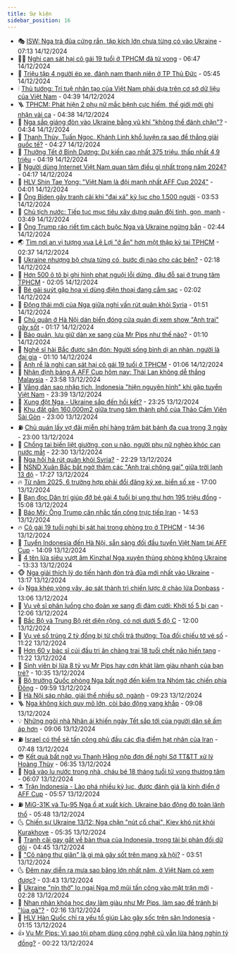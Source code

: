 ```yaml
---
title: Sự kiện
sidebar_position: 16
---
```


<!-- dantri-su-kien:START -->
- 🎭 [ISW: Nga trả đũa cứng rắn, tập kích lớn chưa từng có vào Ukraine](https://dantri.com.vn/the-gioi/isw-nga-tra-dua-cung-ran-tap-kich-lon-chua-tung-co-vao-ukraine-20241214141600526.htm) - 07:13 14/12/2024
- 👨‍🏫 [Nghi can sát hại cô gái 19 tuổi ở TPHCM đã tử vong](https://dantri.com.vn/phap-luat/nghi-can-sat-hai-co-gai-19-tuoi-o-tphcm-da-tu-vong-20241214112919303.htm) - 06:47 14/12/2024
- 🌮 [Triệu tập 4 người ép xe, đánh nam thanh niên ở TP Thủ Đức](https://dantri.com.vn/phap-luat/trieu-tap-4-nguoi-ep-xe-danh-nam-thanh-nien-o-tp-thu-duc-20241214122040262.htm) - 05:45 14/12/2024
- 🕯 [Thủ tướng: Trí tuệ nhân tạo của Việt Nam phải dựa trên cơ sở dữ liệu của Việt Nam](https://dantri.com.vn/kinh-doanh/thu-tuong-tri-tue-nhan-tao-cua-viet-nam-phai-dua-tren-co-so-du-lieu-cua-viet-nam-20241214112007193.htm) - 04:39 14/12/2024
- 🪜 [TPHCM: Phát hiện 2 phụ nữ mắc bệnh cực hiếm, thế giới mới ghi nhận vài ca](https://dantri.com.vn/suc-khoe/tphcm-phat-hien-2-phu-nu-mac-benh-cuc-hiem-the-gioi-moi-ghi-nhan-vai-ca-20241214111836336.htm) - 04:38 14/12/2024
- 🐘 [Nga sắp giáng đòn vào Ukraine bằng vũ khí &quot;không thể đánh chặn&quot;?](https://dantri.com.vn/the-gioi/nga-sap-giang-don-vao-ukraine-bang-vu-khi-khong-the-danh-chan-20241214093056545.htm) - 04:34 14/12/2024
- 🤔 [Thanh Thủy, Tuấn Ngọc, Khánh Linh khổ luyện ra sao để thắng giải quốc tế?](https://dantri.com.vn/giai-tri/thanh-thuy-tuan-ngoc-khanh-linh-kho-luyen-ra-sao-de-thang-giai-quoc-te-20241213233518522.htm) - 04:27 14/12/2024
- 🧠 [Thưởng Tết ở Bình Dương: Dự kiến cao nhất 375 triệu, thấp nhất 4,9 triệu](https://dantri.com.vn/lao-dong-viec-lam/thuong-tet-o-binh-duong-du-kien-cao-nhat-375-trieu-thap-nhat-49-trieu-20241214110611283.htm) - 04:19 14/12/2024
- 📝 [Người dùng Internet Việt Nam quan tâm điều gì nhất trong năm 2024?](https://dantri.com.vn/suc-manh-so/nguoi-dung-internet-viet-nam-quan-tam-dieu-gi-nhat-trong-nam-2024-20241214090300017.htm) - 04:17 14/12/2024
- 🦏 [HLV Shin Tae Yong: &quot;Việt Nam là đội mạnh nhất AFF Cup 2024&quot;](https://dantri.com.vn/the-thao/hlv-shin-tae-yong-viet-nam-la-doi-manh-nhat-aff-cup-2024-20241214110141429.htm) - 04:01 14/12/2024
- 🥰 [Ông Biden gây tranh cãi khi &quot;đại xá&quot; kỷ lục cho 1.500 người](https://dantri.com.vn/the-gioi/ong-biden-gay-tranh-cai-khi-dai-xa-ky-luc-cho-1500-nguoi-20241214104551491.htm) - 03:53 14/12/2024
- 🤗 [Chủ tịch nước: Tiếp tục mục tiêu xây dựng quân đội tinh, gọn, mạnh](https://dantri.com.vn/xa-hoi/chu-tich-nuoc-tiep-tuc-muc-tieu-xay-dung-quan-doi-tinh-gon-manh-20241214102713374.htm) - 03:49 14/12/2024
- 🌈 [Ông Trump ráo riết tìm cách buộc Nga và Ukraine ngừng bắn](https://dantri.com.vn/the-gioi/ong-trump-rao-riet-tim-cach-buoc-nga-va-ukraine-ngung-ban-20241214093456209.htm) - 02:44 14/12/2024
- 🌏 [Tìm nơi an vị tượng vua Lê Lợi &quot;ở ẩn&quot; hơn một thập kỷ tại TPHCM](https://dantri.com.vn/xa-hoi/tim-noi-an-vi-tuong-vua-le-loi-o-an-hon-mot-thap-ky-tai-tphcm-20241213121731088.htm) - 02:37 14/12/2024
- 💄 [Ukraine nhượng bộ chưa từng có, bước đi nào cho các bên?](https://dantri.com.vn/the-gioi/ukraine-nhuong-bo-chua-tung-co-buoc-di-nao-cho-cac-ben-20241208220925047.htm) - 02:18 14/12/2024
- 👺 [Hơn 500 ô tô bị ghi hình phạt nguội lỗi dừng, đậu đỗ sai ở trung tâm TPHCM](https://dantri.com.vn/xa-hoi/hon-500-o-to-bi-ghi-hinh-phat-nguoi-loi-dung-dau-do-sai-o-trung-tam-tphcm-20241214084728358.htm) - 02:05 14/12/2024
- 👹 [Bé gái suýt gặp họa vì dùng điện thoại đang cắm sạc](https://dantri.com.vn/suc-manh-so/be-gai-suyt-gap-hoa-vi-dung-dien-thoai-dang-cam-sac-20241214081803932.htm) - 02:02 14/12/2024
- 🌊 [Động thái mới của Nga giữa nghi vấn rút quân khỏi Syria](https://dantri.com.vn/the-gioi/dong-thai-moi-cua-nga-giua-nghi-van-rut-quan-khoi-syria-20241214084825585.htm) - 01:51 14/12/2024
- 🤠 [Chủ quán ở Hà Nội dán biển đóng cửa quán đi xem show &quot;Anh trai&quot; gây sốt](https://dantri.com.vn/doi-song/chu-quan-o-ha-noi-dan-bien-dong-cua-quan-di-xem-show-anh-trai-gay-sot-20241213221039789.htm) - 01:17 14/12/2024
- 🎊 [Bảo quản, lưu giữ dàn xe sang của Mr Pips như thế nào?](https://dantri.com.vn/ban-doc/bao-quan-luu-giu-dan-xe-sang-cua-mr-pips-nhu-the-nao-20241213144114002.htm) - 01:10 14/12/2024
- 🐘 [Nghệ sĩ hài Bắc được săn đón: Người sống bình dị an nhàn, người là đại gia](https://dantri.com.vn/giai-tri/nghe-si-hai-bac-duoc-san-don-nguoi-song-binh-di-an-nhan-nguoi-la-dai-gia-20241213120122700.htm) - 01:10 14/12/2024
- 💂 [Anh rể là nghi can sát hại cô gái 19 tuổi ở TPHCM](https://dantri.com.vn/phap-luat/anh-re-la-nghi-can-sat-hai-co-gai-19-tuoi-o-tphcm-20241214071327310.htm) - 01:06 14/12/2024
- 👹 [Nhận định bảng A AFF Cup hôm nay: Thái Lan không dễ thắng Malaysia](https://dantri.com.vn/the-thao/nhan-dinh-bang-a-aff-cup-hom-nay-thai-lan-khong-de-thang-malaysia-20241213234509531.htm) - 23:58 13/12/2024
- 🦒 [Vắng dàn sao nhập tịch, Indonesia &quot;hiện nguyên hình&quot; khi gặp tuyển Việt Nam](https://dantri.com.vn/the-thao/vang-dan-sao-nhap-tich-indonesia-hien-nguyen-hinh-khi-gap-tuyen-viet-nam-20241214013435991.htm) - 23:39 13/12/2024
- 🗽 [Xung đột Nga - Ukraine sắp đến hồi kết?](https://dantri.com.vn/the-gioi/xung-dot-nga-ukraine-sap-den-hoi-ket-20241214060308621.htm) - 23:25 13/12/2024
- 💄 [Khu đất gần 160.000m2 giữa trung tâm thành phố của Thảo Cầm Viên Sài Gòn](https://dantri.com.vn/xa-hoi/khu-dat-gan-160000m2-giua-trung-tam-thanh-pho-cua-thao-cam-vien-sai-gon-20241213021150790.htm) - 23:00 13/12/2024
- ⛽️ [Chủ quán lấy vợ đãi miễn phí hàng trăm bát bánh đa cua trong 3 ngày](https://dantri.com.vn/lao-dong-viec-lam/chu-quan-lay-vo-dai-mien-phi-hang-tram-bat-banh-da-cua-trong-3-ngay-20241213210156283.htm) - 23:00 13/12/2024
- 🥷 [Chồng tai biến liệt giường, con u não, người phụ nữ nghèo khóc cạn nước mắt](https://dantri.com.vn/tam-long-nhan-ai/chong-tai-bien-liet-giuong-con-u-nao-nguoi-phu-nu-ngheo-khoc-can-nuoc-mat-20241208115633702.htm) - 22:30 13/12/2024
- 🤖 [Nga hối hả rút quân khỏi Syria?](https://dantri.com.vn/the-gioi/nga-hoi-ha-rut-quan-khoi-syria-20241214052746665.htm) - 22:29 13/12/2024
- 🌊 [NSND Xuân Bắc bất ngờ thăm các &quot;Anh trai chông gai&quot; giữa trời lạnh 13 độ](https://dantri.com.vn/giai-tri/nsnd-xuan-bac-bat-ngo-tham-cac-anh-trai-chong-gai-giua-troi-lanh-13-do-20241213233301965.htm) - 17:27 13/12/2024
- 🔥 [Từ năm 2025, 6 trường hợp phải đổi đăng ký xe, biển số xe](https://dantri.com.vn/xa-hoi/tu-nam-2025-6-truong-hop-phai-doi-dang-ky-xe-bien-so-xe-20241213203024833.htm) - 17:00 13/12/2024
- 🦏 [Bạn đọc Dân trí giúp đỡ bé gái 4 tuổi bị ung thư hơn 195 triệu đồng](https://dantri.com.vn/tam-long-nhan-ai/ban-doc-dan-tri-giup-do-be-gai-4-tuoi-bi-ung-thu-hon-195-trieu-dong-20241213183802892.htm) - 15:08 13/12/2024
- 🐘 [Báo Mỹ: Ông Trump cân nhắc tấn công trực tiếp Iran](https://dantri.com.vn/the-gioi/bao-my-ong-trump-can-nhac-tan-cong-truc-tiep-iran-20241213214509183.htm) - 14:53 13/12/2024
- 🔥 [Cô gái 19 tuổi nghi bị sát hại trong phòng trọ ở TPHCM](https://dantri.com.vn/phap-luat/co-gai-19-tuoi-nghi-bi-sat-hai-trong-phong-tro-o-tphcm-20241213212130447.htm) - 14:36 13/12/2024
- 💼 [Tuyển Indonesia đến Hà Nội, sẵn sàng đối đầu tuyển Việt Nam tại AFF Cup](https://dantri.com.vn/the-thao/tuyen-indonesia-den-ha-noi-san-sang-doi-dau-tuyen-viet-nam-tai-aff-cup-20241213205728616.htm) - 14:09 13/12/2024
- 🚀 [4 tên lửa siêu vượt âm Kinzhal Nga xuyên thủng phòng không Ukraine](https://dantri.com.vn/the-gioi/4-ten-lua-sieu-vuot-am-kinzhal-nga-xuyen-thung-phong-khong-ukraine-20241213201542338.htm) - 13:33 13/12/2024
- 🐵 [Nga giải thích lý do tiến hành đòn trả đũa mới nhất vào Ukraine](https://dantri.com.vn/the-gioi/nga-giai-thich-ly-do-tien-hanh-don-tra-dua-moi-nhat-vao-ukraine-20241213200657201.htm) - 13:17 13/12/2024
- 👍 [Nga khép vòng vây, áp sát thành trì chiến lược ở chảo lửa Donbass](https://dantri.com.vn/the-gioi/nga-khep-vong-vay-ap-sat-thanh-tri-chien-luoc-o-chao-lua-donbass-20241213165807883.htm) - 13:06 13/12/2024
- 🚦 [Vụ vệ sĩ phân luồng cho đoàn xe sang đi đám cưới: Khởi tố 5 bị can](https://dantri.com.vn/phap-luat/vu-ve-si-phan-luong-cho-doan-xe-sang-di-dam-cuoi-khoi-to-5-bi-can-20241213183936777.htm) - 12:06 13/12/2024
- 🥸 [Bắc Bộ và Trung Bộ rét diện rộng, có nơi dưới 5 độ C](https://dantri.com.vn/xa-hoi/bac-bo-va-trung-bo-ret-dien-rong-co-noi-duoi-5-do-c-20241213184200640.htm) - 12:00 13/12/2024
- 🥷 [Vụ vé số trúng 2 tỷ đồng bị từ chối trả thưởng: Tòa đối chiếu tờ vé số](https://dantri.com.vn/xa-hoi/vu-ve-so-trung-2-ty-dong-bi-tu-choi-tra-thuong-toa-doi-chieu-to-ve-so-20241213175802845.htm) - 11:22 13/12/2024
- 🤡 [Hơn 60 y bác sĩ cúi đầu tri ân chàng trai 18 tuổi chết não hiến tạng](https://dantri.com.vn/suc-khoe/hon-60-y-bac-si-cui-dau-tri-an-chang-trai-18-tuoi-chet-nao-hien-tang-20241213144438334.htm) - 11:22 13/12/2024
- 🥳 [Sinh viên bị lừa 8 tỷ vụ Mr Pips hay cơn khát làm giàu nhanh của bạn trẻ?](https://dantri.com.vn/giao-duc/sinh-vien-bi-lua-8-ty-vu-mr-pips-hay-con-khat-lam-giau-nhanh-cua-ban-tre-20241213162424454.htm) - 10:35 13/12/2024
- 🤩 [Bộ trưởng Quốc phòng Nga bất ngờ đến kiểm tra Nhóm tác chiến phía Đông](https://dantri.com.vn/the-gioi/bo-truong-quoc-phong-nga-bat-ngo-den-kiem-tra-nhom-tac-chien-phia-dong-20241213160826995.htm) - 09:59 13/12/2024
- 🎡 [Hà Nội sáp nhập, giải thể nhiều sở, ngành](https://dantri.com.vn/xa-hoi/ha-noi-sap-nhap-giai-the-nhieu-so-nganh-20241211200951883.htm) - 09:23 13/12/2024
- 🪜 [Nga không kích quy mô lớn, còi báo động vang khắp](https://dantri.com.vn/the-gioi/nga-khong-kich-quy-mo-lon-coi-bao-dong-vang-khap-20241213152508683.htm) - 09:08 13/12/2024
- 💡 [Những ngôi nhà Nhân ái khiến ngày Tết sắp tới của người dân sẽ ấm áp hơn](https://dantri.com.vn/tam-long-nhan-ai/nhung-ngoi-nha-nhan-ai-khien-ngay-tet-sap-toi-cua-nguoi-dan-se-am-ap-hon-20241213133514975.htm) - 09:06 13/12/2024
- ⛽️ [Israel có thể sẽ tấn công phủ đầu các địa điểm hạt nhân của Iran](https://dantri.com.vn/the-gioi/israel-co-the-se-tan-cong-phu-dau-cac-dia-diem-hat-nhan-cua-iran-20241213142649163.htm) - 07:48 13/12/2024
- 😎 [Kết quả bất ngờ vụ Thanh Hằng nộp đơn đề nghị Sở TT&amp;TT xử lý Hoàng Thùy](https://dantri.com.vn/giai-tri/ket-qua-bat-ngo-vu-thanh-hang-nop-don-de-nghi-so-tttt-xu-ly-hoang-thuy-20241213120611387.htm) - 06:35 13/12/2024
- 🗽 [Ngã vào lu nước trong nhà, cháu bé 18 tháng tuổi tử vong thương tâm](https://dantri.com.vn/suc-khoe/nga-vao-lu-nuoc-trong-nha-chau-be-18-thang-tuoi-tu-vong-thuong-tam-20241213125750101.htm) - 06:07 13/12/2024
- ⚗️ [Trận Indonesia - Lào phá nhiều kỷ lục, được đánh giá là kinh điển ở AFF Cup](https://dantri.com.vn/the-thao/tran-indonesia-lao-pha-nhieu-ky-luc-duoc-danh-gia-la-kinh-dien-o-aff-cup-20241213125724849.htm) - 05:57 13/12/2024
- ⛽️ [MiG-31K và Tu-95 Nga ồ ạt xuất kích, Ukraine báo động đỏ toàn lãnh thổ](https://dantri.com.vn/the-gioi/mig-31k-va-tu-95-nga-o-at-xuat-kich-ukraine-bao-dong-do-toan-lanh-tho-20241213125107589.htm) - 05:48 13/12/2024
- 🌜 [Chiến sự Ukraine 13/12: Nga chặn &quot;nút cổ chai&quot;, Kiev khó rút khỏi Kurakhove](https://dantri.com.vn/the-gioi/chien-su-ukraine-1312-nga-chan-nut-co-chai-kiev-kho-rut-khoi-kurakhove-20241213094556241.htm) - 05:35 13/12/2024
- 🦩 [Tranh cãi gay gắt về bàn thua của Indonesia, trọng tài bị phản đối dữ dội](https://dantri.com.vn/the-thao/tranh-cai-gay-gat-ve-ban-thua-cua-indonesia-trong-tai-bi-phan-doi-du-doi-20241213114604683.htm) - 04:45 13/12/2024
- 🦒 [&quot;Cô nàng thư giãn&quot; là gì mà gây sốt trên mạng xã hội?](https://dantri.com.vn/doi-song/co-nang-thu-gian-la-gi-ma-gay-sot-tren-mang-xa-hoi-20241213012729645.htm) - 03:51 13/12/2024
- 🌜 [Đêm nay diễn ra mưa sao băng lớn nhất năm, ở Việt Nam có xem được?](https://dantri.com.vn/khoa-hoc-cong-nghe/dem-nay-dien-ra-mua-sao-bang-lon-nhat-nam-o-viet-nam-co-xem-duoc-20241213104203162.htm) - 03:43 13/12/2024
- 🐎 [Ukraine &quot;nín thở&quot; lo ngại Nga mở mũi tấn công vào mặt trận mới](https://dantri.com.vn/the-gioi/ukraine-nin-tho-lo-ngai-nga-mo-mui-tan-cong-vao-mat-tran-moi-20241213090749997.htm) - 02:28 13/12/2024
- 🌋 [Nhan nhản khóa học dạy làm giàu như Mr Pips, làm sao để tránh bị &quot;lùa gà&quot;?](https://dantri.com.vn/kinh-doanh/nhan-nhan-khoa-hoc-day-lam-giau-nhu-mr-pips-lam-sao-de-tranh-bi-lua-ga-20241211163325451.htm) - 02:16 13/12/2024
- 🧰 [HLV Hàn Quốc chỉ ra yếu tố giúp Lào gây sốc trên sân Indonesia](https://dantri.com.vn/the-thao/hlv-han-quoc-chi-ra-yeu-to-giup-lao-gay-soc-tren-san-indonesia-20241213074143901.htm) - 01:15 13/12/2024
- 👍 [Vụ Mr Pips: Vì sao tội phạm dùng công nghệ cũ vẫn lừa hàng nghìn tỷ đồng?](https://dantri.com.vn/suc-manh-so/vu-mr-pips-vi-sao-toi-pham-dung-cong-nghe-cu-van-lua-hang-nghin-ty-dong-20241212215047803.htm) - 00:22 13/12/2024<!-- dantri-su-kien:END -->
